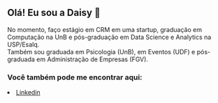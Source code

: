 ## Olá! Eu sou a Daisy &#127804;
No momento, faço estágio em CRM em uma startup, graduação em Computação na UnB e pós-graduação em Data Science e Analytics na USP/Esalq.
<br>
Também sou graduada em Psicologia (UnB), em Eventos (UDF) e pós-graduada em Administração de Empresas (FGV).<br>

### Você também pode me encontrar aqui:
<li><a href="https://br.linkedin.com/in/daisyvgs" target="_blank">Linkedin</a></li>
